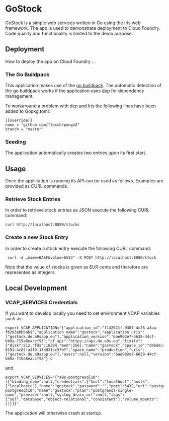# GoStock

GoStock is a simple web services written in Go using the Iris web framework. The app is used to demonstrate
deployment to Cloud Foundry. Code quality and functionality is limited to the demo purpose.

## Deployment

How to deploy the app on Cloud Foundry ...


### The Go Buildpack

This application makes use of the [go buildpack](https://docs.cloudfoundry.org/buildpacks/go/index.html). 
The automatic detection of the go buildpack works if the application uses [dep](https://github.com/golang/dep) for dependency management.

To workaround a problem with dep and Iris the following lines have been added to Gopkg.toml:

    [[override]]
    name = "github.com/flosch/pongo2"
    branch = "master"

### Seeding

The application automatically creates two entries upon its first start.

## Usage

Once the application is running its API can be used as follows. Examples are provided as CURL commands.

### Retrieve Stock Entries

In order to retrieve stock entries as JSON execute the following CURL command:

    curl http://localhost:8080/stocks

### Create a new Stock Entry

In order to create a stock entry execute the following CURL command:

     curl -d „name=BASF&value=6523" -X POST http://localhost:8080/stock

Note that the value of stocks is given as EUR cents and therefore are represented as integers.

## Local Development

### VCAP_SERVICES Credentials

If you want to develop locally you need to set environment VCAP variables such as:

    export VCAP_APPLICATION='{"application_id":"f142621f-9307-4c28-a3aa-fb263abbbab1","application_name":"gostock","application_uris":["gostock.de.a9sapp.eu"],"application_version":"6ae902e7-6639-44cf-bb9a-715a8eaccf93","cf_api":"https://api.de.a9s.eu","limits":{"disk":512,"fds":16384,"mem":256},"name":"gostock","space_id":"dbbdec3c-8191-4c82-a3f9-1fdd31cc5fbf","space_name":"production","uris":["gostock.de.a9sapp.eu"],"users":null,"version":"6ae902e7-6639-44cf-bb9a-715a8eaccf93“}'d

and

    export VCAP_SERVICES='{"a9s-postgresql10":[{"binding_name":null,"credentials":{"host":"localhost","hosts":["localhostc"],"name":"gostock","password":"","port":5432,"uri":"postgres://jfischer:@localhost:5432/gostock","username":"jfischer"},"instance_name":"gostockdb","label":"a9s-postgresql10","name":"gostock","plan":"postgresql-single-nano","provider":null,"syslog_drain_url":null,"tags":["sql","database","object-relational","consistent"],"volume_mounts":[]}]}'

The application will otherwise crash at startup.